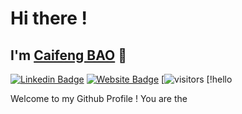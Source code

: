 # Hi there ! 
## I'm <a href="https://baocaifeng.github.io" target="_blank">Caifeng BAO</a> 👋


<!-- social networks -->

[![Linkedin Badge](https://img.shields.io/badge/-LinkedIn-0e76a8?style=flat-square&logo=Linkedin&logoColor=white)](https://www.linkedin.com/in/baocaifeng/)
[![Website Badge](https://img.shields.io/badge/Website-3b5998?style=flat-square&logo=google-chrome&logoColor=white)](https://baocaifeng.github.io/)
[![visitors](https://visitor-badge.glitch.me/badge?page_id=baocaifeng.baocaifeng)
[!hello
<!--
[![Twitter Badge](https://img.shields.io/badge/-Twitter-00acee?style=flat-square&logo=Twitter&logoColor=white)](https://twitter.com/GKassym)
[![Instagram Badge](https://img.shields.io/badge/-Instagram-e4405f?style=flat-square&logo=Instagram&logoColor=white)](https://instagram.com/gkassym/)
[![Medium Badge](https://img.shields.io/badge/medium-%2312100E.svg?&style=for-square&logo=medium&logoColor=white)](https://gapur-kassym.medium.com/)
[![Telegram Badge](https://img.shields.io/badge/-Telegram-0088cc?style=flat-square&logo=Telegram&logoColor=white)](https://t.me/GKassym)
-->

<!-- vistitors
### Glad to see you here! &nbsp; ![gg](https://visitor-badge.glitch.me/badge?page_id=baocaifeng.baocaifeng)
-->
Welcome to my Github Profile ! You are the 
<!--
**baocaifeng/baocaifeng** is a ✨ _special_ ✨ repository because its `README.md` (this file) appears on your GitHub profile.

Here are some ideas to get you started:

- 🔭 I’m currently working on ...
- 🌱 I’m currently learning ...
- 👯 I’m looking to collaborate on ...
- 🤔 I’m looking for help with ...
- 💬 Ask me about ...
- 📫 How to reach me: ...
- 😄 Pronouns: ...
- ⚡ Fun fact: ...
-->

